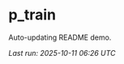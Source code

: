 # p_train

Auto-updating README demo.

<!--START_SECTION:status-->
_Last run: 2025-10-11 06:26 UTC_
<!--END_SECTION:status-->


























































































































































































































































































































































































































































































































































































































































































































































































































































































































































































































































































































































































































